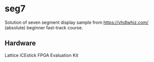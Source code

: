 # seg7
Solution of seven segment display sample from 
https://vhdlwhiz.com/ 
(absolute) beginner fast-track course.

## Hardware
Lattice iCEstick FPGA Evaluation Kit
